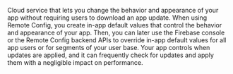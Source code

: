 Cloud service that lets you change the behavior and appearance of your app without requiring users to download an app update.
When using Remote Config, you create in-app default values that control the behavior and appearance of your app.
Then, you can later use the Firebase console or the Remote Config backend APIs to override in-app default values for all app users or for segments of your user base.
Your app controls when updates are applied, and it can frequently check for updates and apply them with a negligible impact on performance.